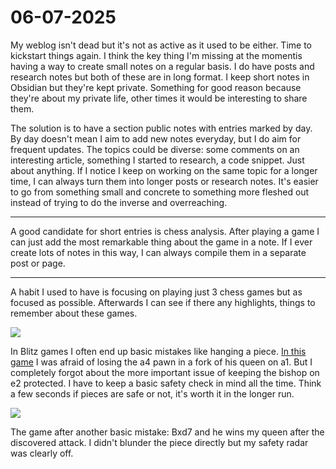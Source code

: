 # 06-07-2025

My weblog isn't dead but it's not as active as it used to be either. Time to kickstart things again. I think the key thing I'm missing at the momentis having a way to create small notes on a regular basis. I do have posts and research notes but both of these are in long format. I keep short notes in Obsidian but they're kept private. Something for good reason because they're about my private life, other times it would be interesting to share them.

The solution is to have a section public notes with entries marked by day. By day doesn't mean I aim to add new notes everyday, but I do aim for frequent updates. The topics could be diverse: some comments on an interesting article, something I started to research, a code snippet. Just about anything. If I notice I keep on working on the same topic for a longer time, I can always turn them into longer posts or research notes. It's easier to go from something small and concrete to something more fleshed out instead of trying to do the inverse and overreaching.

---

A good candidate for short entries is chess analysis. After playing a game I can just add the most remarkable thing about the game in a note. If I ever create lots of notes in this way, I can always compile them in a separate post or page.

---

A habit I used to have is focusing on playing just 3 chess games but as focused as possible.
Afterwards I can see if there any highlights, things to remember about these games.

![](https://lichess1.org/export/fen.gif?fen=r5k1%2F6pn%2F1p1p3p%2Fp1p1q3%2FP1P2R2%2F3P3P%2F2P1B1P1%2F2Q3K1+b+-+-+2+24&color=white&lastMove=d2c1&variant=standard&theme=brown&piece=cburnett)

In Blitz games I often end up basic mistakes like hanging a piece.
[In this game](https://lichess.org/9RlPi3nO/white#47) I was afraid of losing the a4 pawn in a fork of his queen on a1.
But I completely forgot about the more important issue of keeping the bishop on e2 protected.
I have to keep a basic safety check in mind all the time.
Think a few seconds if pieces are safe or not, it's worth it in the longer run.

![](https://lichess1.org/export/fen.gif?fen=1nk2r1r%2Fpppn3p%2F3b2p1%2FPP1pp3%2F7q%2F4P2B%2F1BPP1P2%2FRN1QK2R+w+KQ+-+1+18&color=black&lastMove=g5h4&variant=standard&theme=brown&piece=cburnett)

The game after another basic mistake: Bxd7 and he wins my queen after the discovered attack.
I didn't blunder the piece directly but my safety radar was clearly off.